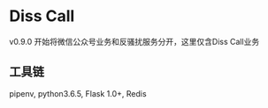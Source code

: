 # Diss Call

v0.9.0 开始将微信公众号业务和反骚扰服务分开，这里仅含Diss Call业务

## 工具链

pipenv, python3.6.5, Flask 1.0+, Redis